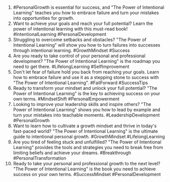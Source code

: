 1. #PersonalGrowth is essential for success, and "The Power of Intentional Learning" teaches you how to embrace failure and turn your mistakes into opportunities for growth.
2. Want to achieve your goals and reach your full potential? Learn the power of intentional learning with this must-read book! #IntentionalLearning #PersonalDevelopment
3. Struggling to overcome setbacks and obstacles? "The Power of Intentional Learning" will show you how to turn failures into successes through intentional learning. #GrowthMindset #Success
4. Are you ready to take control of your personal and professional development? "The Power of Intentional Learning" is the roadmap you need to get there. #LifelongLearning #SelfImprovement
5. Don't let fear of failure hold you back from reaching your goals. Learn how to embrace failure and use it as a stepping stone to success with "The Power of Intentional Learning". #FailForward #SuccessTips
6. Ready to transform your mindset and unlock your full potential? "The Power of Intentional Learning" is the key to achieving success on your own terms. #MindsetShift #PersonalEmpowerment
7. Looking to improve your leadership skills and inspire others? "The Power of Intentional Learning" shows you how to lead by example and turn your mistakes into teachable moments. #LeadershipDevelopment #PersonalGrowth
8. Want to learn how to cultivate a growth mindset and thrive in today's fast-paced world? "The Power of Intentional Learning" is the ultimate guide to intentional personal growth. #GrowthMindset #LifelongLearning
9. Are you tired of feeling stuck and unfulfilled? "The Power of Intentional Learning" provides the tools and strategies you need to break free from limiting beliefs and achieve your dreams. #Breakthrough #PersonalTransformation
10. Ready to take your personal and professional growth to the next level? "The Power of Intentional Learning" is the book you need to achieve success on your own terms. #SuccessMindset #PersonalDevelopment
